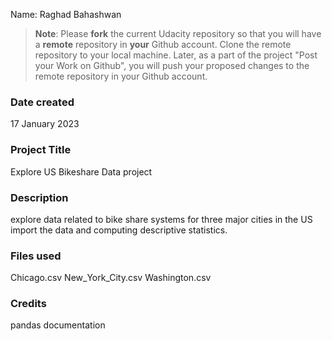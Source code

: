 Name: Raghad Bahashwan 

>**Note**: Please **fork** the current Udacity repository so that you will have a **remote** repository in **your** Github account. Clone the remote repository to your local machine. Later, as a part of the project "Post your Work on Github", you will push your proposed changes to the remote repository in your Github account.

### Date created
17 January 2023

### Project Title
Explore US Bikeshare Data project

### Description
explore data related to bike share systems for three major cities in the US
import the data and computing descriptive statistics. 

### Files used
Chicago.csv
New_York_City.csv
Washington.csv

### Credits
pandas documentation


